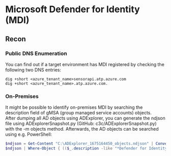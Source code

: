 # Microsoft Defender for Identity (MDI)
## Recon
### Public DNS Enumeration
You can find out if a target environment has MDI registered by checking the following two DNS entries:   
```
dig +short <azure_tenant_name>sensorapi.atp.azure.com
dig +short <azure_tenant_name>.atp.azure.com. 
```

### On-Premises
It might be possible to identify on-premises MDI by searching the description field of gMSA (group managed service accounts) objects.   
After dumping all AD objects using ADExplorer, you can generate the ndjson file using ADExplorerSnapshot.py (GitHub: c3c/ADExplorerSnapshot.py) with the -m objects method. Afterwards, the AD objects can be searched using e.g. PowerShell:   
```powershell
$ndjson = Get-Content "C:\ADExplorer_1675164450_objects.ndjson" | ConvertFrom-Json
$ndjson | Where-Object { (($_.description -like "*Defender for Identity*") -and ($_.objectCategory -like "*ms-DS-Group-Managed-Service-Account*"))}
```
